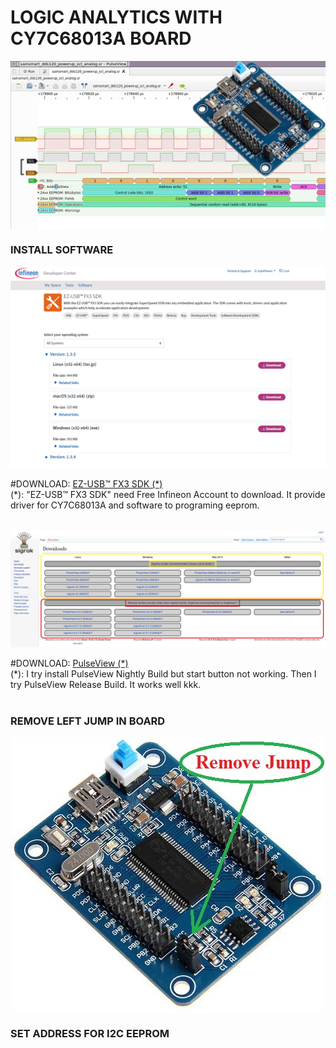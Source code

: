 LOGIC ANALYTICS WITH CY7C68013A BOARD
====
<img src="https://raw.githubusercontent.com/HDPro/makelogic/master/images/image_1.png" align="center">

### INSTALL SOFTWARE
<p align="center"><img src="https://raw.githubusercontent.com/HDPro/makelogic/master/images/image_2.png"></p>
#DOWNLOAD: <a href="https://softwaretools.infineon.com/tools/com.ifx.tb.tool.ezusbfx3sdk" target="_blank">EZ-USB™ FX3 SDK (*)</a><br>
(*): "EZ-USB™ FX3 SDK" need Free Infineon Account to download. It provide driver for CY7C68013A and software to programing eeprom.<br><br>

<p align="center"><img src="https://raw.githubusercontent.com/HDPro/makelogic/master/images/image_3.png"></p>
#DOWNLOAD: <a href="https://sigrok.org/wiki/Downloads" target="_blank">PulseView (*)</a><br>
(*): I try install PulseView Nightly Build but start button not working. Then I try PulseView Release Build. It works well kkk.<br><br>

### REMOVE LEFT JUMP IN BOARD
<p align="center"><img src="https://raw.githubusercontent.com/HDPro/makelogic/master/images/image_2.jpg"></p>

### SET ADDRESS FOR I2C EEPROM